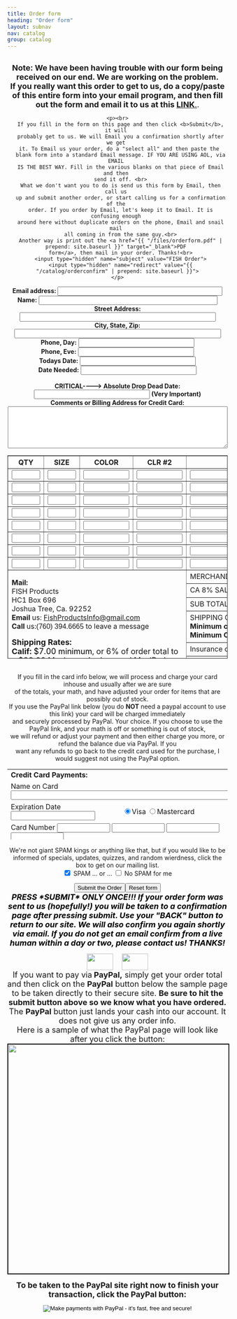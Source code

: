 ```yaml
---
title: Order form
heading: "Order form"
layout: subnav
nav: catalog
group: catalog
---
```



<form action="http://www.fishproducts.com/cgi-bin/formmail/FormMail.pl" method="POST" name="orderform" enctype="x-www-form-urlencoded">
  <center>
    <p><br>
      <b><font size="+1">Note: We have been having trouble with our form being 
      received on our end. We are working on the problem. <br>
      If you really want this order to get to us, do a copy/paste of this entire 
      form into your email program, and then fill out the form and email it to 
      us at this <a href="mailto:FishProductsInfo@gmail.com">LINK</a></font></b><font size="+1"><a href="mailto:form@fishproducts.com">.</a>. 
      </font> </p>
      
    <p><br>
      If you fill in the form on this page and then click <b>Submit</b>, it will 
      probably get to us. We will Email you a confirmation shortly after we get 
      it. To Email us your order, do a "select all" and then paste the 
      blank form into a standard Email message. IF YOU ARE USING AOL, via EMAIL 
      IS THE BEST WAY. Fill in the various blanks on that piece of Email and then 
      send it off. <br>
      What we don't want you to do is send us this form by Email, then call us 
      up and submit another order, or start calling us for a confirmation of the 
      order. If you order by Email, let's keep it to Email. It is confusing enough 
      around here without duplicate orders on the phone, Email and snail mail 
      all coming in from the same guy.<br>
      Another way is print out the <a href="{{ "/files/orderform.pdf" | prepend: site.baseurl }}" target="_blank">PDF 
      form</a>, then mail in your order. Thanks!<br>
      <input type="hidden" name="subject" value="FISH Order">
      <input type="hidden" name="redirect" value="{{ "/catalog/orderconfirm" | prepend: site.baseurl }}">
    </p>
  </center>
  <p> 
    </p><center>
      <b>Email address: </b> 
      <input name="email" type="text" size="44">
      <br>
      <b>Name:</b> 
      <input name="Name" type="text" size="48">
      <br>
      <b>Street Address:</b> 
      <input name="Street" type="text" size="53">
      <br>
      <b>City, State, Zip:</b> 
      <input name="CityStateZip" type="text" size="56">
      <br>
      <b>Phone, Day:</b> 
      <input name="PhoneDay" type="text" size="30">
      <br>
      <b>Phone, Eve:</b> 
      <input name="PhoneEve" type="text" size="30">
      <br>
      <b>Todays Date:</b> 
      <input name="Date" type="text" size="30">
      <br>
      <b>Date Needed:</b> 
      <input name="DateNeeded" type="text" size="30">
      <br>
      <br>
      <b>CRITICAL----&gt; Absolute Drop Dead Date:</b> 
      <input name="DropDead" type="text" size="30">
      <b>(Very Important) </b><br>
      <b>Comments or Billing Address for Credit Card:</b> 
      <textarea name="Comments" rows="6" cols="60"></textarea>
    </center>
  <p></p>

<p></p><center>
    <table border="1" width="563" cellspacing="2" cellpadding="0" height="465">
      <tbody><tr> 
        <th width="10%" height="16">QTY</th>
        <th width="10%" height="16">SIZE</th>
        <th width="13%" height="16">COLOR</th>
        <th width="13%" height="16">CLR #2</th>
        <th width="29%" height="16">ITEM</th>
        <th width="12%" height="16">EACH</th>
        <th width="13%" height="16">TOTAL</th>
      </tr>
      <tr> 
        <td width="10%" height="29"><input name="Qty1" size="5" type="text"></td>
        <td width="10%" height="29"><input name="Size1" size="5" type="text"></td>
        <td width="13%" height="29"><input name="Color1" size="10" type="text"></td>
        <td width="13%" height="29"><input name="Color11" size="10" type="text"></td>
        <td width="29%" height="29"><input name="Item1" size="25" type="text"></td>
        <td width="12%" height="29"><input name="Cost1" size="8" type="text"></td>
        <td width="13%" height="29"><input name="Total1" size="10" type="text"></td>
      </tr>
      <tr> 
        <td width="10%" height="29"><input name="Qty2" size="5" type="text"></td>
        <td width="10%" height="29"><input name="Size2" size="5" type="text"></td>
        <td width="13%" height="29"><input name="Color2" size="10" type="text"></td>
        <td width="13%" height="29"><input name="Color22" size="10" type="text"></td>
        <td width="29%" height="29"><input name="Item2" size="25" type="text"></td>
        <td width="12%" height="29"><input name="Cost2" size="8" type="text"></td>
        <td width="13%" height="29"><input name="Total2" size="10" type="text"></td>
      </tr>
      <tr> 
        <td width="10%" height="29"><input name="Qty3" size="5" type="text"></td>
        <td width="10%" height="29"><input name="Size3" size="5" type="text"></td>
        <td width="13%" height="29"><input name="Color3" size="10" type="text"></td>
        <td width="13%" height="29"><input name="Color33" size="10" type="text"></td>
        <td width="29%" height="29"><input name="Item3" size="25" type="text"></td>
        <td width="12%" height="29"><input name="Cost3" size="8" type="text"></td>
        <td width="13%" height="29"><input name="Total3" size="10" type="text"></td>
      </tr>
      <tr> 
        <td width="10%" height="29"><input name="Qty4" size="5" type="text"></td>
        <td width="10%" height="29"><input name="Size4" size="5" type="text"></td>
        <td width="13%" height="29"><input name="Color4" size="10" type="text"></td>
        <td width="13%" height="29"><input name="Color44" size="10" type="text"></td>
        <td width="29%" height="29"><input name="Item4" size="25" type="text"></td>
        <td width="12%" height="29"><input name="Cost4" size="8" type="text"></td>
        <td width="13%" height="29"><input name="Total4" size="10" type="text"></td>
      </tr>
      <tr> 
        <td width="10%" height="29"><input name="Qty5" size="5" type="text"></td>
        <td width="10%" height="29"><input name="Size5" size="5" type="text"></td>
        <td width="13%" height="29"><input name="Color5" size="10" type="text"></td>
        <td width="13%" height="29"><input name="Color55" size="10" type="text"></td>
        <td width="29%" height="29"><input name="Item5" size="25" type="text"></td>
        <td width="12%" height="29"><input name="Cost5" size="8" type="text"></td>
        <td width="13%" height="29"><input name="Total5" size="10" type="text"></td>
      </tr>
      <tr> 
        <td height="29"><input name="Qty6" type="text" id="Qty6" size="5"></td>
        <td height="29"><input name="Size6" type="text" id="Size6" size="5"></td>
        <td height="29"><input name="Color6" type="text" id="Color6" size="10"></td>
        <td height="29"><input name="Color66" type="text" id="Color66" size="10"></td>
        <td height="29"><input name="Item6" type="text" id="Item6" size="25"></td>
        <td height="29"><input name="Cost6" type="text" id="Cost6" size="8"></td>
        <td height="29"><input name="Total6" type="text" id="Total6" size="10"></td>
      </tr>
      <tr> 
        <td height="29"><input name="Qty7" type="text" id="Qty7" size="5"></td>
        <td height="29"><input name="Size7" type="text" id="Size7" size="5"></td>
        <td height="29"><input name="Color7" type="text" id="Color7" size="10"></td>
        <td height="29"><input name="Color77" type="text" id="Color77" size="10"></td>
        <td height="29"><input name="Item7" type="text" id="Item7" size="25"></td>
        <td height="29"><input name="Cost7" type="text" id="Cost7" size="8"></td>
        <td height="29"><input name="Total7" type="text" id="Total7" size="10"></td>
      </tr>
      <tr> 
        <td height="29"><input name="Qty8" type="text" id="Qty8" size="5"></td>
        <td height="29"><input name="Size8" type="text" id="Size8" size="5"></td>
        <td height="29"><input name="Color8" type="text" id="Color8" size="10"></td>
        <td height="29"><input name="Color88" type="text" id="Color88" size="10"></td>
        <td height="29"><input name="Item8" type="text" id="Item8" size="25"></td>
        <td height="29"><input name="Cost8" type="text" id="Cost8" size="8"></td>
        <td height="29"><input name="Total8" type="text" id="Total8" size="10"></td>
      </tr>
      <tr> 
        <td rowspan="6" colspan="4" valign="TOP"> <p><strong>Mail:</strong><br>
            FISH Products<br>
            HC1 Box 696<br>
            Joshua Tree, Ca. 92252<br>
            <b>Email </b>us: <a href="mailto:FishProductsInfo@gmail.com">FishProductsInfo@gmail.com</a><br>
            <b>Call</b> us:<font face="Arial, Helvetica, sans-serif">(760) 394.6665</font> 
            to leave a message </p>
          <p><b><font size="+1">Shipping Rates:<br>
            Calif:</font></b><font size="+1"> </font><font color="#000000" size="+1">$7.00 minimum</font><font size="+1">, or 6% of order total to 
            a $28.00 Maximum. Ledges and MaxiPads, So. Cal add $6, Nor. Cal add 
            $9</font><font size="+1"><br>
            <b>All other 47 States:</b> </font><font color="#000000" size="+1">$10.00 
            minimum,</font><font size="+1"> or 10% of total order to a maximum 
            of $34.00. Ledges and MaxiPads, Midwest add $9, East Coast add $14<br>
            <b>AK and Hawaii:</b> Tons... email us.</font> </p></td>
        <td colspan="2" height="29">MERCHANDISE TOTAL</td>
        <td width="13%" height="29"><input name="MerchTotal" size="10" type="text"></td>
      </tr>
      <tr> 
        <td colspan="2" height="29">CA 8% SALES TAX</td>
        <td width="13%" height="29"><input name="Tax" size="10" type="text"></td>
      </tr>
      <tr> 
        <td colspan="2" height="29">SUB TOTAL</td>
        <td width="13%" height="29"><input name="Subtotal" size="10" type="text"></td>
      </tr>
      <tr> 
        <td colspan="2" height="38">SHIPPING CHARGES (see chart)<br> <b>Minimum 
          charge in Calif: $7.00<br>
          Minimum Charge all other states: $10.00</b></td>
        <td width="13%" height="38"><input name="UPS" size="10" type="text"></td>
      </tr>
      <tr> 
        <td colspan="2" height="29">Insurance charges for Cam Repair shipping</td>
        <td width="13%" height="29"><input name="COD" size="10" type="text"></td>
      </tr>
      <tr> 
        <td colspan="2" height="29"><p><b><i>If you need room for more items, 
            add them into the comments text block above or just email us your 
            order.</i></b></p>
          <p><b>GRAND TOTAL:<br>
            <br>
            </b></p></td>
        <td width="13%" height="29"><input name="GrandTotal" size="10" type="text"></td>
      </tr>
    </tbody></table>
    <br>
  </center>
  <center>If you fill in the card info below, we will process
and charge your card inhouse and usually after we are sure<br>
of the totals, your math, and have adjusted your order for items
that are possibly out of stock. <br>
If you use the PayPal link below (you do <b>NOT</b> need a paypal
account to use this link) your card will be charged immediately<br>
and securely processed by PayPal. Your choice. If you choose to
use the PayPal link, and your math is off or something is out
of stock,<br>
we will refund or adjust your payment and then either charge you
more, or refund the balance due via PayPal. If you <br>
want any refunds to go back to the credit card used for the purchase,
I would suggest not using the PayPal option.<table width="550" border="0" cellspacing="2" cellpadding="0" height="161">
  <tbody><tr>
    <td colspan="2" height="16"><strong>Credit Card Payments:</strong></td>
     
  </tr>
  <tr>
    <td colspan="2" height="29">Name on Card <input name="NameOnCard" size="71" type="text"></td>
     
  </tr>
  <tr>
    <td width="42%" height="29">Expiration Date <input name="Expires" size="21" type="text"></td> 
    <td width="58%" height="29"><input type="radio" name="payment_method" value="Visa" checked="1">Visa <input type="radio" name="payment_method" value="Mastercard">Mastercard</td> 
  </tr>
  <tr>
    <td colspan="2" height="46">Card Number 
          <input name="cardnumber" type="text" id="cardnumber" size="12" maxlength="4">
          <input name="cardnumber" type="text" id="cardnumber" size="12" maxlength="4">
          <input name="cardnumber" type="text" id="cardnumber" size="12" maxlength="4">
          <input name="cardnumber" type="text" id="cardnumber" size="12" maxlength="4">
          <br>
      3 digit number on the back of the card: 
          <input name="security code" type="text" size="12" maxlength="3"></td>
     
  </tr>
  <tr>
    <td colspan="2" align="CENTER" height="28"><strong>SHOP EARLY,
      SHOP OFTEN<br>
      SHOP HEAVY</strong></td>
     
  </tr>
</tbody></table>We're not giant SPAM kings or anything like that, but
if you would like to be informed of specials, updates, quizzes,
and random wierdness, click the box to get on our mailing list.<br>
<input type="checkbox" name="SpamOk" value="checkbox" checked="1">
SPAM ... or ... <input type="checkbox" name="NoSpam" value="checkbox">
No SPAM for me</center><p></p>

<p></p><center><font color="#00ff00"><input name="Submit" type="submit" value="Submit the Order"><input name="name" type="reset" value="Reset form"><br>
      </font><b><i><font color="#000000" size="+1">PRESS *SUBMIT* ONLY ONCE!!! 
      If your order form was sent to us (hopefully!) you will be taken to a confirmation 
      page after pressing submit. Use your "BACK" button to return to 
      our site. We will also confirm you again shortly via email. If you do not 
      get an email confirm from a live human within a day or two, please contact 
      us! THANKS!</font></i></b> 
    </center><p></p>

<p></p><center><a href="{{ "/pics/visa.gif" | prepend: site.baseurl }}"><img src="{{ "/pics/visa.gif" | prepend: site.baseurl }}" align="BOTTOM" hspace="10" width="60" height="38" naturalsizeflag="3" name="visa.gif" border="0"></a><a href="{{ "/pics/mastercard.gif" | prepend: site.baseurl }}"><img src="{{ "/pics/mastercard.gif" | prepend: site.baseurl }}" align="BOTTOM" hspace="10" width="60" height="38" naturalsizeflag="3" name="mastercard.gif" border="0"></a><br>
<font size="+1">If you want to pay via<b> PayPal,</b> simply get
your order total and then click on the <b>PayPal</b> button below
the sample page<br>
      to be taken directly to their secure site. <b>Be sure to hit the submit 
      button above so we know what you have ordered.</b> <br>
The <b>PayPal</b> button just lands your cash into our account.
It does not give us any order info.<br>
Here is a sample of what the PayPal page will look like after
you click the button:<br>
<img src="{{ "/pics/paypal_image.jpg" | prepend: site.baseurl }}" width="700" height="524" align="BOTTOM" border="2" naturalsizeflag="3"></font></center><p></p>

<p></p><center><b><font size="+1">To be taken to the PayPal site right
now to finish your<br>
transaction, click the PayPal button:</font></b></center><p></p>

</form>
<form action="https://www.paypal.com/cgi-bin/webscr" method="POST" enctype="x-www-form-urlencoded" name="paypalform">

<p></p><center><input type="hidden" name="cmd" value="_xclick"> <input type="hidden" name="business" value="PayPal@FishProducts.com">
<input type="hidden" name="item_name" value="FISH Products Order Total">
<input type="hidden" name="no_shipping" value="1"> <input type="hidden" name="return" value="{{ site.baseurl }}"> <input type="hidden" name="cn" value="Special Instructions (optional"> <input type="hidden" name="no_note" value="1"> <input type="hidden" name="currency_code" value="USD"> <input src="{{ "/pics/x-click-but6.gif" | prepend: site.baseurl }}" type="image" border="0" name="submit" alt="Make payments with PayPal - it&#39;s fast, free and secure!" align="BOTTOM">
  </center>
  <p>&nbsp;
</p></form>



